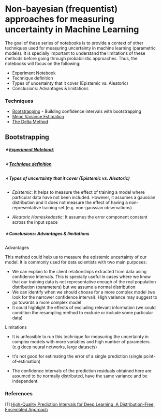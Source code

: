 # Non-bayesian (frequentist) approaches for measuring uncertainty in Machine Learning

The goal of these series of notebooks is to provide a context of other techniques used for measuring uncertainty in machine learning (parametric models). It is specially important to understand the limitations of these methods before going through probabilistic approaches. Thus, the notebooks will focus on the following: 

  - Experiment Notebook
  - Technique definition
  - Types of uncertainty that it cover (Epistemic vs. Aleatoric)
  - Conclusions: Advantages & limitations

### Techniques

* [Bootstrapping](#Bootstrapping) - Building confidence intervals with bootstrapping
* [Mean Variance Estimation](#MVE)
* [The Delta Method](#DeltaMethod)


<h2 id="Bootstrapping">Bootstrapping </h2> 

##### :star: [Experiment Notebook](./boostrapping_confidence_intervals.ipynb)

##### :star: [Technique definition](https://machinelearningmastery.com/calculate-bootstrap-confidence-intervals-machine-learning-results-python/)

##### :star: Types of uncertainty that it cover (Epistemic vs. Aleatoric)
 
- *Epistemic*: It helps to measure the effect of training a model where particular data have not been included. However, it assumes a gaussian distribution and it does not measure the effect of having a non-representative training set (e.g. non-gaussian observations)
 
- *Aleatoric Homoskedastic*: It assumes the error component constant across the input space

##### :star: Conclusions: Advantages & limitations

Advantages

This method could help us to measure the epistemic uncertainty of our model. It is commonly used for data scientists with two main purposes:
- We can explain to the client relationships extracted from data using confidence intervals. This is specially useful in cases where we know that our training data is not representative enough of the real population distribution (parameters) but we assume a normal distribution
- We can identify when we should choose for a more complex model (we look for the narrower confidence interval). High variance may suggest to go towards a more complex model
- It could highlight the effects of excluding relevant information (we could condition the resampling method to exclude or include some particular data)

Limitations

- It is unfeasible to run this technique for measuring the uncertainty in complex models with more variables and high number of parameters. (e.g deep neural networks, large datasets)

- It's not good for estimating the error of a single prediction (single point-of-estimation)

- The confidence intervals of the prediction residuals obtained here are assumed to be normally distributed, have the same variance and be independent. 

### References


[1] [High-Quality Prediction Intervals for Deep Learning:
A Distribution-Free, Ensembled Approach](https://arxiv.org/pdf/1802.07167.pdf)